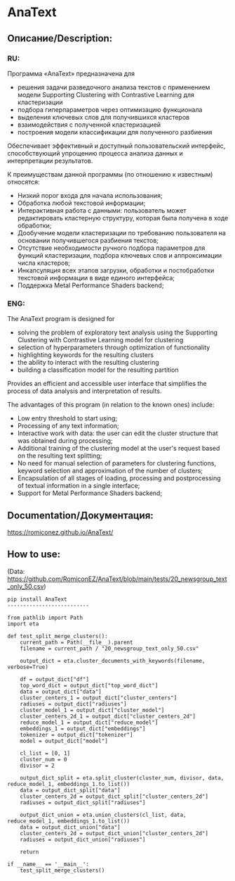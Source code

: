 # AnaText
## Описание/Description:
### RU:
Программа «AnaText» предназначена для
* решения задачи разведочного анализа текстов с применением модели Supporting Clustering with Contrastive Learning для кластеризации 
* подбора гиперпараметров через оптимизацию функционала 
* выделения ключевых слов для получившихся кластеров 
* взаимодействия с полученной кластеризацией
* построения модели классификации для полученного разбиения  

Обеспечивает эффективный и доступный пользовательский интерфейс, способствующий упрощению процесса анализа данных и интерпретации результатов.

К преимуществам данной программы (по отношению к известным) относятся:

* Низкий порог входа для начала использования;
* Обработка любой текстовой информации; 
* Интерактивная работа с данными: пользователь может редактировать кластерную структуру, которая была получена в ходе обработки; 
* Дообучение модели кластеризации по требованию пользователя на основании получившегося разбиения текстов;
* Отсутствие необходимости ручного подбора параметров для функций кластеризации, подбора ключевых слов и аппроксимации числа кластеров;
* Инкапсуляция всех этапов загрузки, обработки и постобработки текстовой информации в виде единого интерфейса;
* Поддержка Metal Performance Shaders backend;


### ENG:
The AnaText program is designed for
* solving the problem of exploratory text analysis using the Supporting Clustering with Contrastive Learning model for clustering
* selection of hyperparameters through optimization of functionality
* highlighting keywords for the resulting clusters
* the ability to interact with the resulting clustering
* building a classification model for the resulting partition

Provides an efficient and accessible user interface that simplifies the process of data analysis and interpretation of results.

The advantages of this program (in relation to the known ones) include:

* Low entry threshold to start using;
* Processing of any text information;
* Interactive work with data: the user can edit the cluster structure that was obtained during processing;
* Additional training of the clustering model at the user's request based on the resulting text splitting;
* No need for manual selection of parameters for clustering functions, keyword selection and approximation of the number of clusters;
* Encapsulation of all stages of loading, processing and postprocessing of textual information in a single interface;
* Support for Metal Performance Shaders backend;

## Documentation/Документация:
https://romiconez.github.io/AnaText/

## How to use:

(Data: https://github.com/RomiconEZ/AnaText/blob/main/tests/20_newsgroup_text_only_50.csv)

    pip install AnaText
    --------------------------

    from pathlib import Path
    import eta

    def test_split_merge_clusters():
        current_path = Path(__file__).parent
        filename = current_path / "20_newsgroup_text_only_50.csv"
    
        output_dict = eta.cluster_documents_with_keywords(filename, verbose=True)
    
        df = output_dict["df"]
        top_word_dict = output_dict["top_word_dict"]
        data = output_dict["data"]
        cluster_centers_1 = output_dict["cluster_centers"]
        radiuses = output_dict["radiuses"]
        cluster_model_1 = output_dict["cluster_model"]
        cluster_centers_2d_1 = output_dict["cluster_centers_2d"]
        reduce_model_1 = output_dict["reduce_model"]
        embeddings_1 = output_dict["embeddings"]
        tokenizer = output_dict["tokenizer"]
        model = output_dict["model"]
    
        cl_list = [0, 1]
        cluster_num = 0
        divisor = 2
    
        output_dict_split = eta.split_cluster(cluster_num, divisor, data, reduce_model_1, embeddings_1.to_list())
        data = output_dict_split["data"]
        cluster_centers_2d = output_dict_split["cluster_centers_2d"]
        radiuses = output_dict_split["radiuses"]
    
        output_dict_union = eta.union_clusters(cl_list, data, reduce_model_1, embeddings_1.to_list())
        data = output_dict_union["data"]
        cluster_centers_2d = output_dict_union["cluster_centers_2d"]
        radiuses = output_dict_union["radiuses"]
    
        return
    
    if __name__ == '__main__':
        test_split_merge_clusters()